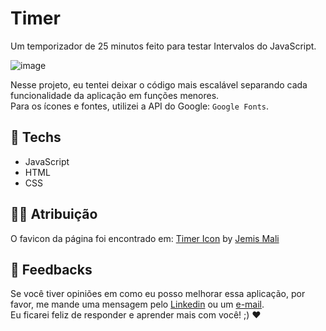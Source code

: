 # Timer
Um temporizador de 25 minutos feito para testar Intervalos do JavaScript. 

![image](https://user-images.githubusercontent.com/100815627/217922350-e5540d04-08ab-466e-bc1a-f8442137ddb9.png)

Nesse projeto, eu tentei deixar o código mais escalável separando cada funcionalidade da aplicação em funções menores.<br>
Para os ícones e fontes, utilizei a API do Google: `Google Fonts`.

## 🚀 Techs

-   JavaScript
-   HTML
-   CSS

## 💁‍♀️ Atribuição

O favicon da página foi encontrado em:
<a href="https://iconscout.com/icons/timer" target="_blank">Timer Icon</a> by <a href="https://iconscout.com/contributors/jemismali" target="_blank">Jemis Mali</a>

## 🤝 Feedbacks

Se você tiver opiniões em como eu posso melhorar essa aplicação, por favor, me mande uma mensagem pelo [Linkedin](https://linkedin.com/in/raiane-oliveira-dev) 
ou um <a href="mailto:raiane.oliveira404@gmail.com">e-mail</a>.<br>
Eu ficarei feliz de responder e aprender mais com você! ;) ❤️
